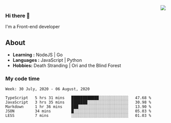 <img align='right' src="https://github-readme-stats.vercel.app/api?username=strugglebak&show_icons=true">

### Hi there 👋

I'm a Front-end developer

## About

-  **Learning :** NodeJS | Go
-  **Languages :** JavaScript | Python
-  **Hobbies:** Death Stranding | Ori and the Blind Forest

### My code time

<!--START_SECTION:waka-->
```text
Week: 30 July, 2020 - 06 August, 2020

TypeScript   5 hrs 31 mins   ████████████░░░░░░░░░░░░░   47.68 % 
JavaScript   3 hrs 35 mins   ███████░░░░░░░░░░░░░░░░░░   30.98 % 
Markdown     1 hr 36 mins    ███░░░░░░░░░░░░░░░░░░░░░░   13.90 % 
JSON         34 mins         █░░░░░░░░░░░░░░░░░░░░░░░░   05.03 % 
LESS         7 mins          ░░░░░░░░░░░░░░░░░░░░░░░░░   01.03 %
```
<!--END_SECTION:waka-->
